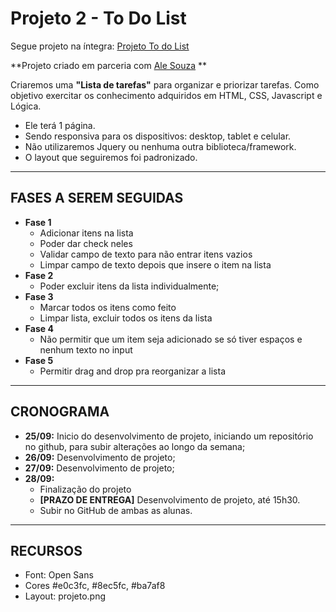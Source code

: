 # Projeto 2 - To Do List

Segue projeto na íntegra: [Projeto To do List](https://codepen.io/brunellihellen/pen/mzddLo)


**Projeto criado em parceria com [Ale Souza](http://github.com/alessouza) **

Criaremos uma **"Lista de tarefas"** para organizar e priorizar tarefas.
Como objetivo exercitar os conhecimento adquiridos em HTML, CSS, Javascript e Lógica.

- Ele terá 1 página.
- Sendo responsiva para os dispositivos: desktop, tablet e celular.
- Não utilizaremos Jquery ou nenhuma outra biblioteca/framework.
- O layout que seguiremos foi padronizado.

--------------

## FASES A SEREM SEGUIDAS
- **Fase 1**
    - Adicionar itens na lista
    - Poder dar check neles
    - Validar campo de texto para não entrar itens vazios
    - Limpar campo de texto depois que insere o item na lista
- **Fase 2**
    - Poder excluir itens da lista individualmente;
- **Fase 3**
    - Marcar todos os itens como feito
    - Limpar lista, excluir todos os itens da lista
- **Fase 4**	
    - Não permitir que um item seja adicionado se só tiver espaços e nenhum texto no input
- **Fase 5**	
    - Permitir drag and drop pra reorganizar a lista

--------------

## CRONOGRAMA
- **25/09:** Inicio do desenvolvimento de projeto, iniciando um repositório no github, para subir alterações ao longo da semana;
- **26/09:** Desenvolvimento de projeto;
- **27/09:** Desenvolvimento de projeto;
- **28/09:** 
    - Finalização do projeto
    - **[PRAZO DE ENTREGA]** Desenvolvimento de projeto, até 15h30.
    - Subir no GitHub de ambas as alunas.

--------------

## RECURSOS
- Font: Open Sans
- Cores #e0c3fc, #8ec5fc, #ba7af8
- Layout: projeto.png

